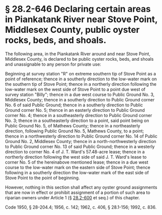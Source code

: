 # § 28.2-646 Declaring certain areas in Piankatank River near Stove Point, Middlesex County, public oyster rocks, beds, and shoals.

<p>The following area, in the Piankatank River around and near Stove Point, Middlesex County, is declared to be public oyster rocks, beds, and shoals and unassignable to any person for private use:</p><p>Beginning at survey station "R" on extreme southern tip of Stove Point as a point of reference; thence in a southerly direction to the low-water mark on the southern tip of Stove Point; thence in a northerly direction following the low-water mark on the west side of Stove Point to a point due west of survey station "Billy"; thence in a due west course to Public Ground No. 3, Middlesex County; thence in a southerly direction to Public Ground corner No. 6 of said Public Ground; thence in a southerly direction to Public Ground corner No. 5; thence in an easterly direction to Public Ground corner No. 4; thence in a southeasterly direction to Public Ground corner No. 3; thence in a southeasterly direction to a point, said point being on Public Ground No. 5, of Mathews County; thence in a northeasterly direction, following Public Ground No. 5, Mathews County, to a point; thence in a northwesterly direction to Public Ground corner No. 14 of Public Ground No. 2, Middlesex County; thence in a north-northwesterly direction to Public Ground corner No. 13 of said Public Ground; thence in a westerly direction to corner No. 4 of J. T. Ward's 57.48-acre lease; thence in a northerly direction following the west side of said J. T. Ward's lease to corner No. 5 of the hereinabove mentioned lease; thence in a due west course to the low-water mark on the eastern side of Stove Point; thence following in a southerly direction the low-water mark of the east side of Stove Point to the point of beginning.</p><p>However, nothing in this section shall affect any oyster ground assignments that are now in effect or prohibit assignment of a portion of such area to riparian owners under Article 1 (§ <a href='http://law.lis.virginia.gov/vacode/28.2-600/'>28.2-600</a> et seq.) of this chapter.</p><p>Code 1950, § 28-204.4; 1956, c. 142; 1962, c. 406, § 28.1-156; 1992, c. 836.</p>